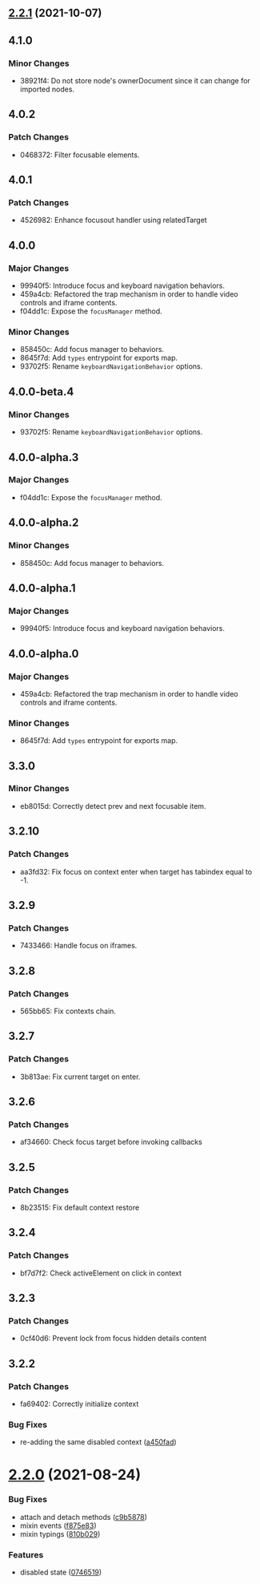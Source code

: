 ## [2.2.1](https://github.com/chialab/loock/compare/v2.2.0...v2.2.1) (2021-10-07)

## 4.1.0

### Minor Changes

-   38921f4: Do not store node's ownerDocument since it can change for imported nodes.

## 4.0.2

### Patch Changes

-   0468372: Filter focusable elements.

## 4.0.1

### Patch Changes

-   4526982: Enhance focusout handler using relatedTarget

## 4.0.0

### Major Changes

-   99940f5: Introduce focus and keyboard navigation behaviors.
-   459a4cb: Refactored the trap mechanism in order to handle video controls and iframe contents.
-   f04dd1c: Expose the `focusManager` method.

### Minor Changes

-   858450c: Add focus manager to behaviors.
-   8645f7d: Add `types` entrypoint for exports map.
-   93702f5: Rename `keyboardNavigationBehavior` options.

## 4.0.0-beta.4

### Minor Changes

-   93702f5: Rename `keyboardNavigationBehavior` options.

## 4.0.0-alpha.3

### Major Changes

-   f04dd1c: Expose the `focusManager` method.

## 4.0.0-alpha.2

### Minor Changes

-   858450c: Add focus manager to behaviors.

## 4.0.0-alpha.1

### Major Changes

-   99940f5: Introduce focus and keyboard navigation behaviors.

## 4.0.0-alpha.0

### Major Changes

-   459a4cb: Refactored the trap mechanism in order to handle video controls and iframe contents.

### Minor Changes

-   8645f7d: Add `types` entrypoint for exports map.

## 3.3.0

### Minor Changes

-   eb8015d: Correctly detect prev and next focusable item.

## 3.2.10

### Patch Changes

-   aa3fd32: Fix focus on context enter when target has tabindex equal to -1.

## 3.2.9

### Patch Changes

-   7433466: Handle focus on iframes.

## 3.2.8

### Patch Changes

-   565bb65: Fix contexts chain.

## 3.2.7

### Patch Changes

-   3b813ae: Fix current target on enter.

## 3.2.6

### Patch Changes

-   af34660: Check focus target before invoking callbacks

## 3.2.5

### Patch Changes

-   8b23515: Fix default context restore

## 3.2.4

### Patch Changes

-   bf7d7f2: Check activeElement on click in context

## 3.2.3

### Patch Changes

-   0cf40d6: Prevent lock from focus hidden details content

## 3.2.2

### Patch Changes

-   fa69402: Correctly initialize context

### Bug Fixes

-   re-adding the same disabled context ([a450fad](https://github.com/chialab/loock/commit/a450fad228d751f6529fd70f9b738bfbc6ccd3d9))

# [2.2.0](https://github.com/chialab/loock/compare/v2.1.0...v2.2.0) (2021-08-24)

### Bug Fixes

-   attach and detach methods ([c9b5878](https://github.com/chialab/loock/commit/c9b5878b53fa22a1dceadeffc77f781787ccfd9d))
-   mixin events ([f875e83](https://github.com/chialab/loock/commit/f875e83fc5ea68e5823c5d9227e318d2fe4f89a0))
-   mixin typings ([810b029](https://github.com/chialab/loock/commit/810b02977bf58a38b8f3a1820b24c8893a37f601))

### Features

-   disabled state ([0746519](https://github.com/chialab/loock/commit/074651931a2b0af3f3b524ced333686ac734d283))
